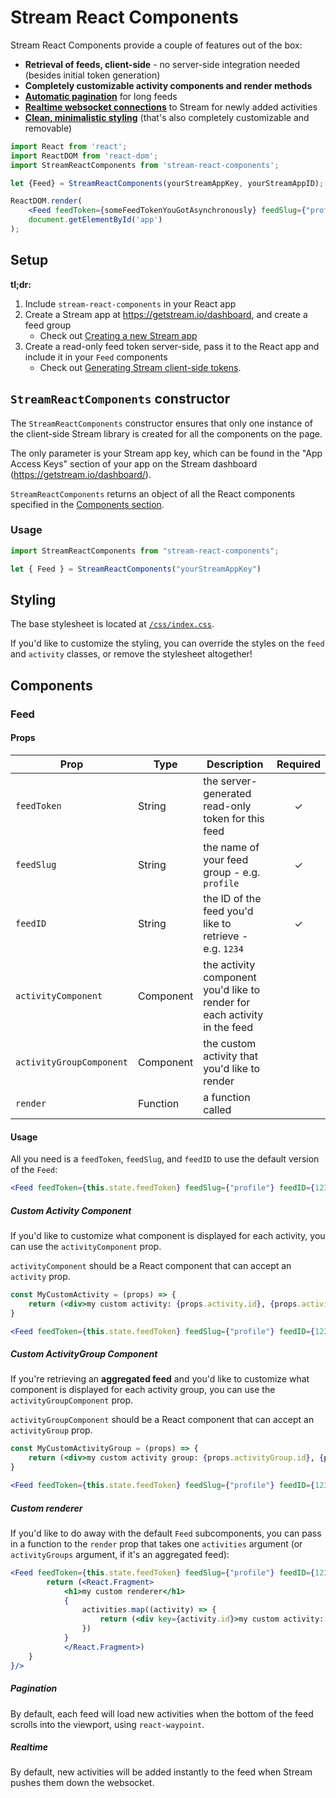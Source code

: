 # Stream React Components

Stream React Components provide a couple of features out of the box:

-   **Retrieval of feeds, client-side** - no server-side integration needed (besides initial token generation)
-   **Completely customizable activity components and render methods**
-   **[Automatic pagination](#pagination)** for long feeds
-   **[Realtime websocket connections](#realtime)** to Stream for newly added activities
-   **[Clean, minimalistic styling](#styling)** (that's also completely customizable and removable)

```jsx
import React from 'react';
import ReactDOM from 'react-dom';
import StreamReactComponents from 'stream-react-components';

let {Feed} = StreamReactComponents(yourStreamAppKey, yourStreamAppID);

ReactDOM.render(
    <Feed feedToken={someFeedTokenYouGotAsynchronously} feedSlug={"profile"} feedID={1234}/>,
    document.getElementById('app')
);
```

## Setup

**tl;dr:**

1.  Include `stream-react-components` in your React app
2.  Create a Stream app at <https://getstream.io/dashboard>, and create a feed group
    -   Check out [Creating a new Stream app](/docs/create-stream-app.md)
3.  Create a read-only feed token server-side, pass it to the React app and include it in your `Feed` components
    -   Check out [Generating Stream client-side tokens](/docs/server-side-token.md).

## `StreamReactComponents` constructor

The `StreamReactComponents` constructor ensures that only one instance of the client-side Stream library is created for all the components on the page.

The only parameter is your Stream app key, which can be found in the "App Access Keys" section of your app on the Stream dashboard (<https://getstream.io/dashboard/>).

`StreamReactComponents` returns an object of all the React components specified in the [Components section](#components).

### Usage

```jsx
import StreamReactComponents from "stream-react-components";

let { Feed } = StreamReactComponents("yourStreamAppKey")
```

## Styling

The base stylesheet is located at [`/css/index.css`](/css/index.css).

If you'd like to customize the styling, you can override the styles on the `feed` and `activity` classes, or remove the stylesheet altogether!

## Components

### Feed

#### Props

| Prop                     | Type      | Description                                                               | Required |
| ------------------------ | --------- | ------------------------------------------------------------------------- | :------: |
| `feedToken`              | String    | the server-generated read-only token for this feed                        |     ✓    |
| `feedSlug`               | String    | the name of your feed group - e.g. `profile`                              |     ✓    |
| `feedID`                 | String    | the ID of the feed you'd like to retrieve - e.g. `1234`                   |     ✓    |
| `activityComponent`      | Component | the activity component you'd like to render for each activity in the feed |          |
| `activityGroupComponent` | Component | the custom activity that you'd like to render                             |          |
| `render`                 | Function  | a function called                                                         |          |

#### Usage

All you need is a `feedToken`, `feedSlug`, and `feedID` to use the default version of the `Feed`:

```jsx
<Feed feedToken={this.state.feedToken} feedSlug={"profile"} feedID={1234} />
```

##### Custom Activity Component

If you'd like to customize what component is displayed for each activity, you can use the `activityComponent` prop.

`activityComponent` should be a React component that can accept an `activity` prop.

```jsx
const MyCustomActivity = (props) => {
    return (<div>my custom activity: {props.activity.id}, {props.activity.actor}, {props.activity.verb}, {props.activity.object}</div>);
}

<Feed feedToken={this.state.feedToken} feedSlug={"profile"} feedID={1234} activityComponent={MyCustomActivity}/>
```

##### Custom ActivityGroup Component

If you're retrieving an **aggregated feed** and you'd like to customize what component is displayed for each activity group, you can use the `activityGroupComponent` prop.

`activityGroupComponent` should be a React component that can accept an `activityGroup` prop.

```jsx
const MyCustomActivityGroup = (props) => {
    return (<div>my custom activity group: {props.activityGroup.id}, {props.activityGroup.group}, {props.activityGroup.verb}, {props.activityGroup.activity_count}</div>);
}

<Feed feedToken={this.state.feedToken} feedSlug={"profile"} feedID={1234} activityComponent={MyCustomActivityGroup}/>
```

##### Custom renderer

If you'd like to do away with the default `Feed` subcomponents, you can pass in a function to the `render` prop that takes one `activities` argument (or `activityGroups` argument, if it's an aggregated feed):

```jsx
<Feed feedToken={this.state.feedToken} feedSlug={"profile"} feedID={1234} render={(activities) => {
        return (<React.Fragment>
            <h1>my custom renderer</h1>
            {
                activities.map((activity) => {
                    return (<div key={activity.id}>my custom activity: {activity.id}, {activity.actor}, {activity.verb}, {activity.object}</div>)
                })
            }
            </React.Fragment>)
    }
}/>
```

##### Pagination

By default, each feed will load new activities when the bottom of the feed scrolls into the viewport, using `react-waypoint`.

##### Realtime

By default, new activities will be added instantly to the feed when Stream pushes them down the websocket.
